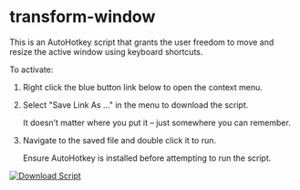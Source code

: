 # transform-window
This is an AutoHotkey script that grants the user freedom to move and resize the active window using keyboard shortcuts.

To activate:

1. Right click the blue button link below to open the context menu.

2. Select "Save Link As ..." in the menu to download the script.

   It doesn’t matter where you put it – just somewhere you can remember.

1. Navigate to the saved file and double click it to run.

   Ensure AutoHotkey is installed before attempting to run the script.

[![Download Script](https://img.shields.io/badge/Text-transform.ahk-blue?style=for-the-badge)](https://raw.githubusercontent.com/gmf-uah/transform-window/main/transform.ahk)